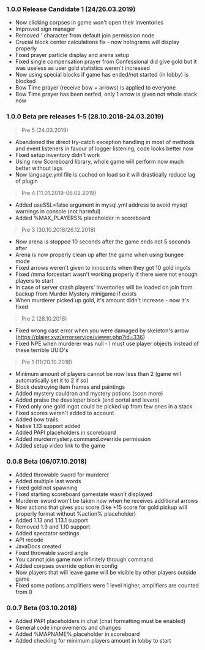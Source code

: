 ### 1.0.0 Release Candidate 1 (24/26.03.2019)
   * Now clicking corpses in game won't open their inventories
   * Improved sign manager
   * Removed ' character from default join permission node
   * Crucial block center calculations fix - now holograms will display properly
   * Fixed prayer particle display and arena setup
   * Fixed single compensation prayer from Confessional did give gold but it was
   useless as user gold statistics weren't increased
   * Now using special blocks if game has ended/not started (in lobby) is blocked
   * Bow Time prayer (receive bow + arrows) is applied to everyone
   * Bow Time prayer has been nerfed, only 1 arrow is given not whole stack now

### 1.0.0 Beta pre releases 1-5 (28.10.2018-24.03.2019)
   > Pre 5 (24.03.2019)
   * Abandoned the direct try-catch exception handling in most of methods and event listeners in favour of logger
   listening, code looks better now
   * Fixed setup inventory didn't work
   * Using new Scoreboard library, whole game will perform now much better without lags
   * Now language.yml file is cached on load so it will drastically reduce lag of plugin
   > Pre 4 (11.01.2019-06.02.2019)
   * Added useSSL=false argument in mysql.yml address to avoid mysql warnings in console (not harmful)
   * Added %MAX_PLAYERS% placeholder in scoreboard
   > Pre 3 (30.10.2018/26.12.2018)
   * Now arena is stopped 10 seconds after the game ends not 5 seconds after
   * Arena is now properly clean up after the game when using bungee mode
   * Fixed arrows weren't given to innocents when they got 10 gold ingots
   * Fixed /mma forcestart wasn't working properly if there were not enough players to start
   * In case of server crash players' inventories will be loaded on join from backup from Murder Mystery minigame if exists
   * When murderer picked up gold, it's amount didn't increase - now it's fixed
   > Pre 2 (28.10.2018)
   * Fixed wrong cast error when you were damaged by skeleton's arrow (https://plajer.xyz/errorservice/viewer.php?id=336)
   * Fixed NPE when murderer was null - I must use player objects instead of these terrible UUID's
   > Pre 1 (11/20.10.2018)
   * Minimum amount of players cannot be now less than 2 (game will automatically set it to 2 if so)
   * Block destroying item frames and paintings
   * Added mystery cauldron and mystery potions (soon more)
   * Added praise the developer block (end portal and levers)
   * Fixed only one gold ingot could be picked up from few ones in a stack
   * Fixed scores weren't added to account
   * Added bow trails
   * Native 1.13 support added
   * Added PAPI placeholders in scoreboard
   * Added murdermystery.command.override permission
   * Added setup video link to the game

### 0.0.8 Beta (06/07.10.2018)
* Added throwable sword for murderer
* Added multiple last words
* Fixed gold not spawning
* Fixed starting scoreboard gamestate wasn't displayed
* Murderer sword won't be taken now when he receives additional arrows
* Now actions that gives you score (like +15 score for gold pickup will properly format without %action% placeholder)
* Added 1.13 and 1.13.1 support
* Removed 1.9 and 1.10 support
* Added spectator settings
* API recode
* JavaDocs created
* Fixed throwable sword angle
* You cannot join game now infinitely through command
* Added corpses override option in config
* Now players that will leave game will be visible by other players outside game
* Fixed some potions amplifiers were 1 level higher, amplifiers are counted from 0

### 0.0.7 Beta (03.10.2018)
* Added PAPI placeholders in chat (chat formatting must be enabled)
* General code improvements and changes
* Added %MAPNAME% placeholder in scoreboard
* Added checking for minimum players amount in lobby to start